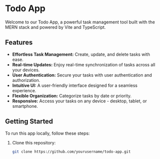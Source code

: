 # Todo App

Welcome to our Todo App, a powerful task management tool built with the MERN stack and powered by Vite and TypeScript.

## Features

- **Effortless Task Management:** Create, update, and delete tasks with ease.
- **Real-time Updates:** Enjoy real-time synchronization of tasks across all your devices.
- **User Authentication:** Secure your tasks with user authentication and authorization.
- **Intuitive UI:** A user-friendly interface designed for a seamless experience.
- **Flexible Organization:** Categorize tasks by date or priority.
- **Responsive:** Access your tasks on any device - desktop, tablet, or smartphone.

## Getting Started

To run this app locally, follow these steps:

1. Clone this repository:

   ```bash
   git clone https://github.com/yourusername/todo-app.git
